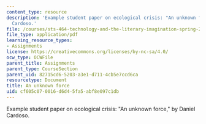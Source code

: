 ```yaml
---
content_type: resource
description: 'Example student paper on ecological crisis: "An unknown force," by Daniel
  Cardoso.'
file: /courses/sts-464-technology-and-the-literary-imagination-spring-2008/cf605c070016d6d45fa5abf8e097c1db_dcardoso_wk10.pdf
file_type: application/pdf
learning_resource_types:
- Assignments
license: https://creativecommons.org/licenses/by-nc-sa/4.0/
ocw_type: OCWFile
parent_title: Assignments
parent_type: CourseSection
parent_uid: 82715cd6-5203-a3e1-d711-4cb5e7ccd6ca
resourcetype: Document
title: An unknown force
uid: cf605c07-0016-d6d4-5fa5-abf8e097c1db
---
```

Example student paper on ecological crisis: "An unknown force," by Daniel Cardoso.